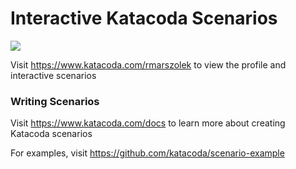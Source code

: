 # Interactive Katacoda Scenarios

[![](http://shields.katacoda.com/katacoda/rmarszolek/count.svg)](https://www.katacoda.com/rmarszolek "Get your profile on Katacoda.com")

Visit https://www.katacoda.com/rmarszolek to view the profile and interactive scenarios

### Writing Scenarios
Visit https://www.katacoda.com/docs to learn more about creating Katacoda scenarios

For examples, visit https://github.com/katacoda/scenario-example
